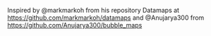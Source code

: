 Inspired by @markmarkoh from his repository Datamaps at https://github.com/markmarkoh/datamaps and @Anujarya300 from https://github.com/Anujarya300/bubble_maps
